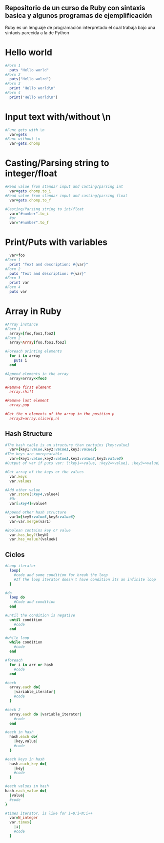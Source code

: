 ## Repositorio de un curso de Ruby con sintaxis basica y algunos programas de ejemplificación ##

Ruby es un lenguaje de programación interpretado el cual trabaja bajo una sintaxis parecida a la de Python

# Hello world #
```ruby
#Form 1
  puts "Hello world"
#Form 2
  puts("Hello wolrd")
#Form 3
  print "Hello world\n"
#Form 4
  print("Hello world\n")
```

# Input text with/without \n #
```ruby
#Func gets with \n
  var=gets
#Func without \n
  var=gets.chomp
```
# Casting/Parsing string to integer/float #
```ruby
#Read value from standar input and casting/parsing int
  var=gets.chomp.to_i
#Read value from standar input and casting/parsing float
  var=gets.chomp.to_f

#Casting/Parsing string to int/float
  var="#number".to_i
  #or
  var="#number".to_f
```
# Print/Puts with variables #
```ruby
  var=foo
#Form 1
  print "Text and description: #{var}"
#Form 2
  puts "Text and description: #{var}"
#Form 3
  print var
#Form 4
  puts var
```

# Array in Ruby #
```ruby
#Array instance
#Form 1
  array=[foo,foo1,foo2]
#Form 2
  array=Array[foo,foo1,foo2]

#Foreach printing elements
  for i in array
    puts i
  end

#Append elements in the array
  array=array<<foo3

#Remove first element
  array.shift

#Remove last element
  array.pop

#Get the n elements of the array in the position p
  array2=array.slice(p,n)
```

## Hash Structure ##
```ruby
#The hash table is an structure than contains {key:value}
  var={key1:value,key2:value1,key3:value2}
#The keys are unrepeatable
  var={key1:value,key2:value1,key3:value2,key3:value3}
#Output of var if puts var: {:key1=>value, :key2=>value1, :key3=>value3}

#Get array of the keys or the values
  var.keys
  var.values

#Add other value
  var.store(:key4,value4)
  #Or
  var[:key4]=value4

#Append other hash structure
  var1={key5:value5,key6:value6}
  var=var.merge(var1)

#Boolean contains key or value
  var.has_key?(keyN)
  var.has_value?(valueN)
```

## Ciclos ##
```ruby
#Loop iterator
  loop{
    #code and some condition for break the loop
    #If the loop iterator doesn't have condition its an infinite loop
  }

#do
  loop do
    #Code and condition
  end

#until the condition is negative
  until condition
    #code
  end

#while loop
  while condition
    #code
  end

#foreach
  for i in arr or hash
    #code
  end

#each
  array.each do{
    |variable_iterator|
    #code
  }

#each 2
  array.each do |variable_iterator|
    #code
  end

#each in hash
  hash.each do{
    |key,value|  
    #code
  }

#each keys in hash
  hash.each_key do{
    |key|  
    #code
  }

#each values in hash
hash.each_value do{
  |value|  
  #code
}

#times iterator, is like for i=0;i<N;i++
  var=N_integer
  var.times{
    |i|
    #code
  }
```
